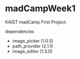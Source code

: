 # madCampWeek1
KAIST madCamp First Project.


dependencies
- image_picker (1.0.5)
- path_provider (2.1.1)
- image_editor (1.3.0)
